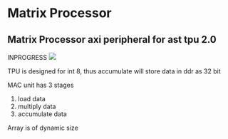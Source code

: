 # Matrix Processor
## Matrix Processor axi peripheral for ast tpu 2.0

INPROGRESS ![](https://us-central1-progress-markdown.cloudfunctions.net/progress/75)

TPU is designed for int 8, thus accumulate will store data in ddr as 32 bit

MAC unit has 3 stages
1. load data
2. multiply data
3. accumulate data

Array is of dynamic size
